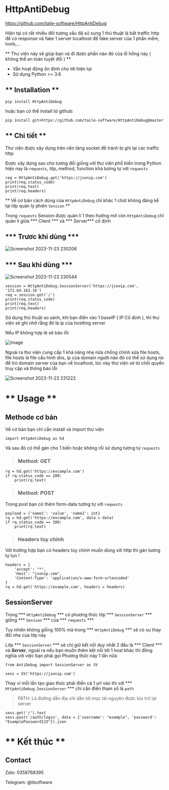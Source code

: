 # HttpAntiDebug #
https://github.com/taile-software/HttpAntiDebug

Hiện tại có rất nhiều đối tượng xấu đã sử sụng 1 thủ thuật là bắt traffic http để có response và fake 1 server localhost để fake server của 1 phần mềm, tools,...

** Thư viện này sẽ giúp bạn vá đi được phần nào đó của lỗ hổng này ( không thể an toàn tuyệt đối ) **

* Vẫn hoạt động ổn định cho tới hiện tại
* Sử dụng Python >= 3.6

## ** Installation ** ##
```
pip install HttpAntiDebug
```
hoặc bạn có thể install từ github: 
```
pip install git+https://github.com/taile-software/HttpAntiDebug@master
```

## ** Chi tiết ** ##

Thư viện được xây dựng trên nền tảng socket để tránh bị ghi lại các traffic http

Được xây dựng sao cho tương đối giống với thư viện phổ biến trong Python hiện nay là ```requests```, lớp, method, function khá tương tự với ```requests```

```
req = HttpAntiDebug.get('https://jsonip.com')
print(req.status_code)
print(req.text)
print(req.headers)
```

** Về cơ bản cách dùng của ```HttpAntiDebug``` chỉ khác 1 chút không đáng kể tại lớp quản lý phiên ```Session``` **

Trong ```requests``` Session được quản lí 1 theo hướng mở còn ```HttpAntiDebug``` chỉ quản lí giữa *** Client *** và *** Server*** cố định

## *** Trươc khi dùng *** ##

![Screenshot 2023-11-23 230206](https://github.com/taile-software/HttpAntiDebug/assets/151706988/38be65c5-8a4c-4c10-b012-8b58b0cb0e51)

## *** Sau khi dùng *** ##

![Screenshot 2023-11-23 230544](https://github.com/taile-software/HttpAntiDebug/assets/151706988/7df1f2cc-26cd-4134-bd72-f59fd97dbeae)

```
session = HttpAntiDebug.SessionServer('https://jsonip.com', '172.64.163.16')
req = session.get('/')
print(req.status_code)
print(req.text)
print(req.headers)
```

Sử dụng thủ thuật so sánh, khi bạn điền vào 1 baseIP ( IP Cố định ), thì thư viện sẽ ghi nhớ rằng đó là ip của hostting server

Nếu IP không hợp lệ sẽ báo lỗi

![image](https://github.com/taile-software/HttpAntiDebug/assets/151706988/df7037ce-403d-48ac-9d79-5772f358f249)

Ngoài ra thư viện cung cấp 1 khả năng nhẹ nữa chống chỉnh sửa file hosts, file hosts là file cấu hình dns, ip của domain người nào đó có thể sử dụng nó để trỏ domain server của bạn về localhost, lúc này thư viện sẽ từ chối quyền truy cập và thông báo lỗi

![Screenshot 2023-11-23 231222](https://github.com/taile-software/HttpAntiDebug/assets/151706988/aab2566c-2931-49b6-8f17-2d8867751004)


# ** Usage ** #

## Methode cơ bản ##

Về cơ bản bạn chỉ cần install và import thư viện
```
import HttpAntiDebug as hd
```

Và sau đó có thể gán cho 1 biến hoặc không rồi sử dụng tương tự ```requests```
> ### Method: GET ###

```
rq = hd.get('https://excample.com')
if rq.status_code == 200:
    print(rq.text)
```

> ### Method: POST ###

Trong post bạn có thêm form-data tương tự với ```requests```
```
payload = {'name1': 'value', 'name2': int}
rq = hd.get('https://excample.com', data = data)
if rq.status_code == 200:
    print(rq.text)
```

> ### Headers tùy chỉnh ###

Với trường hợp bạn có headers tùy chỉnh muốn dùng với http thì gán tương tự lun !

```
headers = {
    'accept': "*",
    'Host': "jsonip.com",
    'Content-Type': 'application/x-www-form-urlencoded'
}
rq = hd.get('https://example.com', headers = headers)
```

## SessionServer ##

Trong *** ```HttpAntiDebug``` *** có phương thức lớp *** ```SessionServer``` *** giống *** ```Session``` *** của *** ```requests``` ***

Tuy nhiên không giống 100% mà trong *** ```HttpAntiDebug``` *** sẽ có sự thay đổi nhẹ của lớp này

Lớp *** ```SessionServer``` *** sẽ chỉ giữ kết nối duy nhất 2 đầu là *** Client *** và ***Server***, ngoài ra nếu bạn muốn thêm kết nối tới 1 host khác thì đồng nghĩa với việc bạn phải gọi Phương thức này 1 lần nữa

```
from AntiDebug import SessionServer as SV

sess = SV('https://jsonip.com')

```

Thay vì mỗi lần tạo giao thức phải điền cả 1 url vào thì với *** ```HttpAntiDebug.SessionServer``` *** chỉ cần điền tham số là ```path```

>PATH: Là đường dẫn địa chỉ dẫn tới mục tài nguyên được lưu trữ tại server

```
sess.get('/').text
sess.post('/auth/login', data = {'username': "example", 'password': "ExamplePassword123"}).json
```

# ** Kết thúc ** #

## Contact ##

Zalo: 0358768395

Telegram: @tlsoftware
